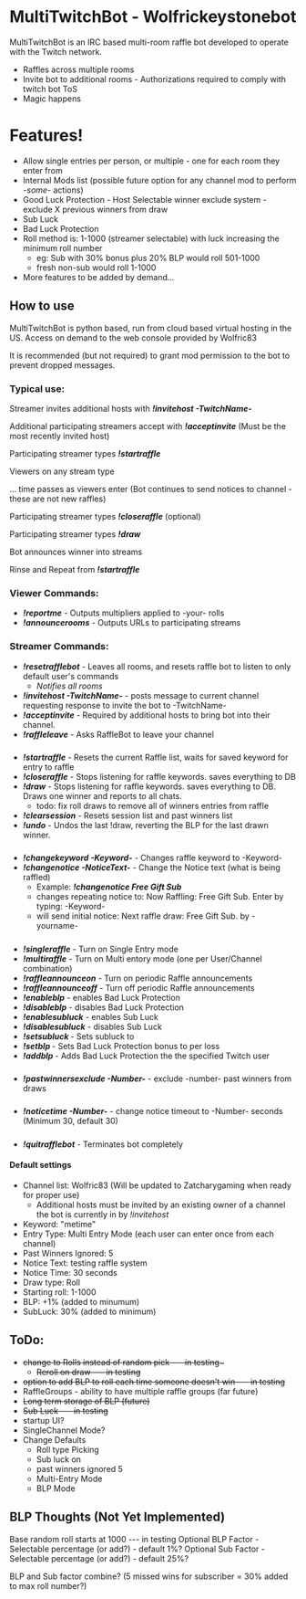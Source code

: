 # MultiTwitchBot - Wolfrickeystonebot

MultiTwitchBot is an IRC based multi-room raffle bot developed to operate with the Twitch network.

  - Raffles across multiple rooms
  - Invite bot to additional rooms - Authorizations required to comply with twitch bot ToS
  - Magic happens

# Features!

  - Allow single entries per person, or multiple - one for each room they enter from
  - Internal Mods list (possible future option for any channel mod to perform _-some-_ actions)
  - Good Luck Protection - Host Selectable winner exclude system - exclude X previous winners from draw
  - Sub Luck
  - Bad Luck Protection
  - Roll method is: 1-1000 (streamer selectable) with luck increasing the minimum roll number
      - eg: Sub with 30% bonus plus 20% BLP would roll 501-1000
       - fresh non-sub would roll 1-1000
  - More features to be added by demand...


## How to use

MultiTwitchBot is python based, run from cloud based virtual hosting in the US. Access on demand to the web console provided by Wolfric83

It is recommended (but not required) to grant mod permission to the bot to prevent dropped messages.

### Typical use:
Streamer invites additional hosts with **_!invitehost -TwitchName-_**

Additional participating streamers accept with **_!acceptinvite_** (Must be the most recently invited host)

Participating streamer types **_!startraffle_**

Viewers on any stream type <Keyword>
  
... time passes as viewers enter (Bot continues to send notices to channel - these are not new raffles)
  
Participating streamer types **_!closeraffle_** (optional)
  
Participating streamer types **_!draw_**
  
  Bot announces winner into streams
  
Rinse and Repeat from **_!startraffle_**



### Viewer Commands:
* **_!reportme_** - Outputs multipliers applied to -your- rolls
* **_!announcerooms_** - Outputs URLs to participating streams

### Streamer Commands:
* **_!resetrafflebot_** - Leaves all rooms, and resets raffle bot to listen to only default user's commands
    * _Notifies all rooms_
* **_!invitehost -TwitchName-_** - posts message to current channel requesting response to invite the bot to -TwitchName-
* **_!acceptinvite_** - Required by additional hosts to bring bot into their channel.
* **_!raffleleave_** - Asks RaffleBot to leave your channel
#####
* **_!startraffle_** - Resets the current Raffle list, waits for saved keyword for entry to raffle
* **_!closeraffle_** - Stops listening for raffle keywords. saves everything to DB
* **_!draw_** - Stops listening for raffle keywords. saves everything to DB. Draws one winner and reports to all chats. 
    * todo: fix roll draws to remove all of winners entries from raffle
* **_!clearsession_** - Resets session list and past winners list 
* **_!undo_** - Undos the last !draw, reverting the BLP for the last drawn winner. 
#####
* **_!changekeyword -Keyword-_** - Changes raffle keyword to -Keyword-
* **_!changenotice -NoticeText-_** - Change the Notice text (what is being raffled) 
    * Example: **_!changenotice Free Gift Sub_**
    * changes repeating notice to: Now Raffling: Free Gift Sub. Enter by typing: -Keyword-
    * will send initial notice: Next raffle draw: Free Gift Sub. by -yourname-
#####
* **_!singleraffle_** - Turn on Single Entry mode
* **_!multiraffle_** - Turn on Multi entory mode (one per User/Channel combination)
* **_!raffleannounceon_** - Turn on periodic Raffle announcements 
* **_!raffleannounceoff_** - Turn off periodic Raffle announcements 
* **_!enableblp_** - enables Bad Luck Protection
* **_!disableblp_** - disables Bad Luck Protection
* **_!enablesubluck_** - enables Sub Luck
* **_!disablesubluck_** - disables Sub Luck
* **_!setsubluck <X>_** - Sets subluck to <X>
* **_!setblp <X>_** - Sets Bad Luck Protection bonus to <X> per loss
* **_!addblp <twitchUser> <X>_** - Adds <X> Bad Luck Protection the the specified Twitch user
#####
* **_!pastwinnersexclude -Number-_** - exclude -number- past winners from draws
#####
* **_!noticetime -Number-_** - change notice timeout to -Number- seconds (Minimum 30, default 30)
#####
* **_!quitrafflebot_** - Terminates bot completely


#### Default settings
* Channel list: Wolfric83 (Will be updated to Zatcharygaming when ready for proper use)
  * Additional hosts must be invited by an existing owner of a channel the bot is currently in by _!invitehost_
* Keyword: "metime"
* Entry Type: Multi Entry Mode (each user can enter once from each channel)
* Past Winners Ignored: 5
* Notice Text: testing raffle system
* Notice Time: 30 seconds
* Draw type: Roll
* Starting roll: 1-1000
* BLP: +1% (added to minumum)
* SubLuck: 30% (added to minimum)

## ToDo:
* ~~change to Rolls instead of random pick  --- in testing~~~
  * ~~Reroll on draw --- in testing~~
* ~~option to add BLP to roll each time someone doesn't win --- in testing~~
* RaffleGroups - ability to have multiple raffle groups (far future)
* ~~Long term storage of BLP (future)~~
* ~~Sub Luck  --- in testing~~
* startup UI?
* SingleChannel Mode?
* Change Defaults
  * Roll type Picking
  * Sub luck on
  * past winners ignored 5
  * Multi-Entry Mode
  * BLP Mode

## BLP Thoughts (Not Yet Implemented)
Base random roll starts at 1000 --- in testing
Optional BLP Factor - Selectable percentage (or add?) - default 1%?
Optional Sub Factor - Selectable percentage (or add?) - default 25%?

BLP and Sub factor combine? (5 missed wins for subscriber = 30% added to max roll number?)
